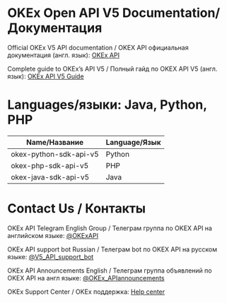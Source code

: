 # OKEx Open API V5 Documentation/Документация

Official OKEx V5 API documentation / OKEX API официальная документация (англ. язык): [OKEx API](https://www.okex.com/docs-v5/en/#market-maker-program)

Complete guide to OKEx’s API V5 / Полный гайд по OKEX API V5 (англ. язык): [OKEx API V5 Guide](https://www.okex.com/academy/en/complete-guide-to-okex-api-v5-upgrade)

# Languages/языки: Java, Python, PHP

| Name/Название  | Language/Язык |
| ------------- | ------------- |
| okex-python-sdk-api-v5  | Python |
| okex-php-sdk-api-v5  | PHP  |
| okex-java-sdk-api-v5  | Java  |


# Contact Us / Контакты

OKEx API Telegram English Group / Телеграм группа по OKEX API на aнглийском языке: [@OKExAPI](https://t.me/OKExAPI)

OKEx API support bot Russian / Телеграм bot по OKEX API на русском языке: [@V5_API_support_bot](https://t.me/V5_API_support_bot)

OKEx API Announcements English / Телеграм группа объявлений по OKEX API на англ языке: [@OKEx_APIannouncements](https://t.me/OKEx_APIannouncements)

OKEx Support Center / OKEx поддержка: [Help center](https://www.okex.com/support-center.html)  
